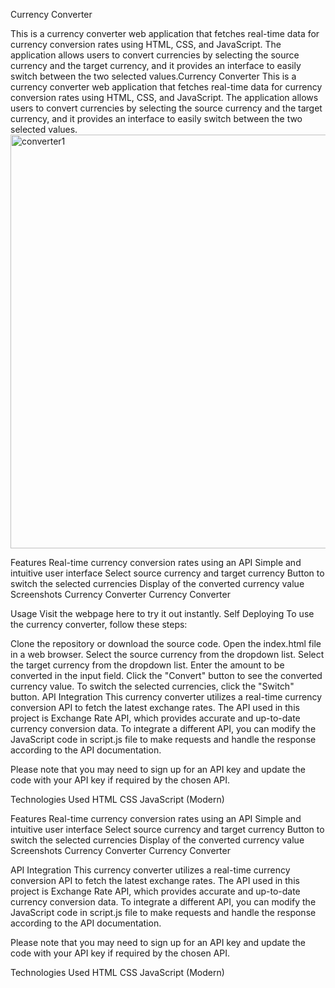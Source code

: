 Currency Converter

This is a currency converter web application that fetches real-time data for currency conversion rates using HTML, CSS, and JavaScript. The application allows users to convert currencies by selecting the source currency and the target currency, and it provides an interface to easily switch between the two selected values.Currency Converter
This is a currency converter web application that fetches real-time data for currency conversion rates using HTML, CSS, and JavaScript. The application allows users to convert currencies by selecting the source currency and the target currency, and it provides an interface to easily switch between the two selected values.
<img width="720" height="662" alt="converter1" src="https://github.com/user-attachments/assets/3fe65d81-cb07-4fef-8379-5695996775cc" />


Features
Real-time currency conversion rates using an API
Simple and intuitive user interface
Select source currency and target currency
Button to switch the selected currencies
Display of the converted currency value
Screenshots
Currency Converter Currency Converter

Usage
Visit the webpage here to try it out instantly.
Self Deploying
To use the currency converter, follow these steps:

Clone the repository or download the source code.
Open the index.html file in a web browser.
Select the source currency from the dropdown list.
Select the target currency from the dropdown list.
Enter the amount to be converted in the input field.
Click the "Convert" button to see the converted currency value.
To switch the selected currencies, click the "Switch" button.
API Integration
This currency converter utilizes a real-time currency conversion API to fetch the latest exchange rates. The API used in this project is Exchange Rate API, which provides accurate and up-to-date currency conversion data. To integrate a different API, you can modify the JavaScript code in script.js file to make requests and handle the response according to the API documentation.

Please note that you may need to sign up for an API key and update the code with your API key if required by the chosen API.

Technologies Used
HTML
CSS
JavaScript (Modern)

Features
Real-time currency conversion rates using an API
Simple and intuitive user interface
Select source currency and target currency
Button to switch the selected currencies
Display of the converted currency value
Screenshots
Currency Converter Currency Converter

API Integration
This currency converter utilizes a real-time currency conversion API to fetch the latest exchange rates. The API used in this project is Exchange Rate API, which provides accurate and up-to-date currency conversion data. To integrate a different API, you can modify the JavaScript code in script.js file to make requests and handle the response according to the API documentation.

Please note that you may need to sign up for an API key and update the code with your API key if required by the chosen API.

Technologies Used
HTML
CSS
JavaScript (Modern)
